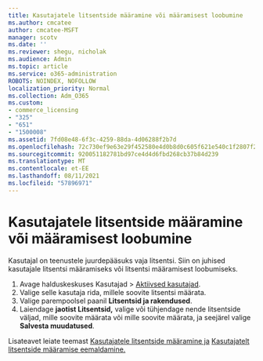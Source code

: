 ```yaml
---
title: Kasutajatele litsentside määramine või määramisest loobumine
ms.author: cmcatee
author: cmcatee-MSFT
manager: scotv
ms.date: ''
ms.reviewer: shegu, nicholak
ms.audience: Admin
ms.topic: article
ms.service: o365-administration
ROBOTS: NOINDEX, NOFOLLOW
localization_priority: Normal
ms.collection: Adm_O365
ms.custom:
- commerce_licensing
- "325"
- "651"
- "1500008"
ms.assetid: 7fd08e48-6f3c-4259-88da-4d06288f2b7d
ms.openlocfilehash: 72c730ef9e63e29f452580e4d0b8d0c605f621e540c1f2807f284c47aeaa37f5
ms.sourcegitcommit: 920051182781bd97ce4d4d6fbd268cb37b84d239
ms.translationtype: MT
ms.contentlocale: et-EE
ms.lasthandoff: 08/11/2021
ms.locfileid: "57896971"
---
```

# <a name="assign-or-unassign-licenses-to-users"></a>Kasutajatele litsentside määramine või määramisest loobumine

Kasutajal on teenustele juurdepääsuks vaja litsentsi. Siin on juhised kasutajale litsentsi määramiseks või litsentsi määramisest loobumiseks.
  
1. Avage halduskeskuses Kasutajad  \> [Aktiivsed kasutajad](https://go.microsoft.com/fwlink/p/?linkid=834822).
2. Valige selle kasutaja rida, millele soovite litsentsi määrata.
3. Valige parempoolsel paanil **Litsentsid ja rakendused**.
4. Laiendage **jaotist Litsentsid,** valige või tühjendage nende litsentside väljad, mille soovite määrata või mille soovite määrata, ja seejärel valige **Salvesta muudatused**.

Lisateavet leiate teemast [Kasutajatele litsentside määramine ja](https://docs.microsoft.com/microsoft-365/admin/manage/assign-licenses-to-users) [Kasutajatelt litsentside määramise eemaldamine.](https://docs.microsoft.com/microsoft-365/admin/manage/remove-licenses-from-users)